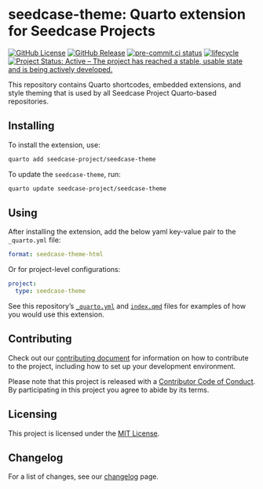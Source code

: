 # seedcase-theme: Quarto extension for Seedcase Projects


[![GitHub
License](https://img.shields.io/github/license/seedcase-project/seedcase-theme)](https://github.com/seedcase-project/seedcase-theme/blob/main/LICENSE.md)
[![GitHub
Release](https://img.shields.io/github/v/release/seedcase-project/seedcase-theme)](https://github.com/seedcase-project/seedcase-theme/releases/latest)
[![pre-commit.ci
status](https://results.pre-commit.ci/badge/github/seedcase-project/seedcase-theme/main.svg)](https://results.pre-commit.ci/latest/github/seedcase-project/seedcase-theme/main)
[![lifecycle](https://lifecycle.r-lib.org/articles/figures/lifecycle-experimental.svg)](https://lifecycle.r-lib.org/articles/stages.html#experimental)
[![Project Status: Active – The project has reached a stable, usable
state and is being actively
developed.](https://www.repostatus.org/badges/latest/active.svg)](https://www.repostatus.org/#active)

This repository contains Quarto shortcodes, embedded extensions, and
style theming that is used by all Seedcase Project Quarto-based
repositories.

## Installing

To install the extension, use:

``` bash
quarto add seedcase-project/seedcase-theme
```

To update the `seedcase-theme`, run:

``` bash
quarto update seedcase-project/seedcase-theme
```

## Using

After installing the extension, add the below yaml key-value pair to the
`_quarto.yml` file:

``` yaml
format: seedcase-theme-html
```

Or for project-level configurations:

``` yaml
project:
  type: seedcase-theme
```

See this repository’s
[`_quarto.yml`](https://github.com/seedcase-project/seedcase-theme/blob/main/_quarto.yml)
and
[`index.qmd`](https://github.com/seedcase-project/seedcase-theme/blob/main/index.qmd)
files for examples of how you would use this extension.

## Contributing

Check out our [contributing document](CONTRIBUTING.md) for information
on how to contribute to the project, including how to set up your
development environment.

Please note that this project is released with a [Contributor Code of
Conduct](https://github.com/seedcase-project/.github/blob/main/CODE_OF_CONDUCT.md).
By participating in this project you agree to abide by its terms.

## Licensing

This project is licensed under the [MIT
License](https://github.com/seedcase-project/seedcase-theme/blob/main/LICENSE.md).

## Changelog

For a list of changes, see our
[changelog](https://seedcase-theme.seedcase-project.org/docs/releases/)
page.
